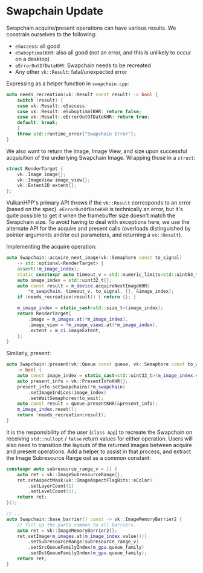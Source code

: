 # Swapchain Update

Swapchain acquire/present operations can have various results. We constrain ourselves to the following:

- `eSuccess`: all good
- `eSuboptimalKHR`: also all good (not an error, and this is unlikely to occur on a desktop)
- `eErrorOutOfDateKHR`: Swapchain needs to be recreated
- Any other `vk::Result`: fatal/unexpected error

Expressing as a helper function in `swapchain.cpp`:

```cpp
auto needs_recreation(vk::Result const result) -> bool {
	switch (result) {
	case vk::Result::eSuccess:
	case vk::Result::eSuboptimalKHR: return false;
	case vk::Result::eErrorOutOfDateKHR: return true;
	default: break;
	}
	throw std::runtime_error{"Swapchain Error"};
}
```

We also want to return the Image, Image View, and size upon successful acquisition of the underlying Swapchain Image. Wrapping those in a `struct`:

```cpp
struct RenderTarget {
	vk::Image image{};
	vk::ImageView image_view{};
	vk::Extent2D extent{};
};
```

VulkanHPP's primary API throws if the `vk::Result` corresponds to an error (based on the spec). `eErrorOutOfDateKHR` is technically an error, but it's quite possible to get it when the framebuffer size doesn't match the Swapchain size. To avoid having to deal with exceptions here, we use the alternate API for the acquire and present calls (overloads distinguished by pointer arguments and/or out parameters, and returning a `vk::Result`).

Implementing the acquire operation:

```cpp
auto Swapchain::acquire_next_image(vk::Semaphore const to_signal)
	-> std::optional<RenderTarget> {
	assert(!m_image_index);
	static constexpr auto timeout_v = std::numeric_limits<std::uint64_t>::max();
	auto image_index = std::uint32_t{};
	auto const result = m_device.acquireNextImageKHR(
		*m_swapchain, timeout_v, to_signal, {}, &image_index);
	if (needs_recreation(result)) { return {}; }

	m_image_index = static_cast<std::size_t>(image_index);
	return RenderTarget{
		.image = m_images.at(*m_image_index),
		.image_view = *m_image_views.at(*m_image_index),
		.extent = m_ci.imageExtent,
	};
}
```

Similarly, present:

```cpp
auto Swapchain::present(vk::Queue const queue, vk::Semaphore const to_wait)
	-> bool {
	auto const image_index = static_cast<std::uint32_t>(m_image_index.value());
	auto present_info = vk::PresentInfoKHR{};
	present_info.setSwapchains(*m_swapchain)
		.setImageIndices(image_index)
		.setWaitSemaphores(to_wait);
	auto const result = queue.presentKHR(&present_info);
	m_image_index.reset();
	return !needs_recreation(result);
}
```

It is the responsibility of the user (`class App`) to recreate the Swapchain on receiving `std::nullopt` / `false` return values for either operation. Users will also need to transition the layouts of the returned images between acquire and present operations. Add a helper to assist in that process, and extract the Image Subresource Range out as a common constant:

```cpp
constexpr auto subresource_range_v = [] {
	auto ret = vk::ImageSubresourceRange{};
	ret.setAspectMask(vk::ImageAspectFlagBits::eColor)
		.setLayerCount(1)
		.setLevelCount(1);
	return ret;
}();

// ...
auto Swapchain::base_barrier() const -> vk::ImageMemoryBarrier2 {
	// fill up the parts common to all barriers.
	auto ret = vk::ImageMemoryBarrier2{};
	ret.setImage(m_images.at(m_image_index.value()))
		.setSubresourceRange(subresource_range_v)
		.setSrcQueueFamilyIndex(m_gpu.queue_family)
		.setDstQueueFamilyIndex(m_gpu.queue_family);
	return ret;
}
```
